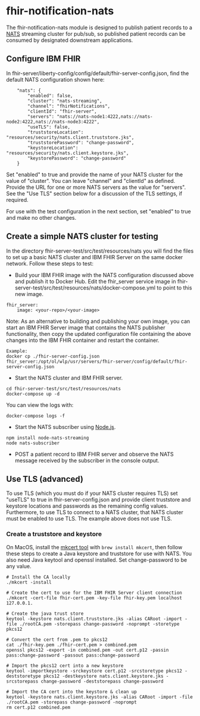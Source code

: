 # fhir-notification-nats

The fhir-notification-nats module is designed to publish patient records to a [NATS](http://nats.io) streaming cluster for pub/sub, so published patient records can be consumed by designated downstream applications.  

## Configure IBM FHIR
In fhir-server/liberty-config/config/default/fhir-server-config.json, find the default NATS configuration shown here:  

```
    "nats": {
        "enabled": false,
        "cluster": "nats-streaming",
        "channel": "fhirNotifications",
        "clientId": "fhir-server",
        "servers": "nats://nats-node1:4222,nats://nats-node2:4222,nats://nats-node3:4222",
        "useTLS": false,
        "truststoreLocation": "resources/security/nats.client.truststore.jks",
        "truststorePassword": "change-password",
        "keystoreLocation": "resources/security/nats.client.keystore.jks",
        "keystorePassword": "change-password"
    }
```
 
Set "enabled" to true and provide the name of your NATS cluster for the value of "cluster".  You can leave "channel" and "clientId" as defined.  Provide the URL for one or more NATS servers as the value for "servers". See the "Use TLS" section below for a discussion of the TLS settings, if required.  

For use with the test configuration in the next section, set "enabled" to true and make no other changes.

## Create a simple NATS cluster for testing

In the directory fhir-server-test/src/test/resources/nats you will find the files to set up a basic NATS cluster and IBM FHIR Server on the same docker network.  Follow these steps to test:

* Build your IBM FHIR image with the NATS configuration discussed above and publish it to Docker Hub.  Edit the fhir_server service image in fhir-server-test/src/test/resources/nats/docker-compose.yml to point to this new image.  


```  
fhir_server:  
	image: <your-repo>/<your-image>  
```  


Note: As an alternative to building and publishing your own image, you can start an IBM FHIR Server image that contains the NATS publisher functionality, then copy the updated configuration file containing the above changes into the IBM FHIR container and restart the container.  
 
```
Example: 
docker cp ./fhir-server-config.json fhir_server:/opt/ol/wlp/usr/servers/fhir-server/config/default/fhir-server-config.json
```        

* Start the NATS cluster and IBM FHIR server.  

```
cd fhir-server-test/src/test/resources/nats
docker-compose up -d
```  

You can view the logs with:  

```
docker-compose logs -f  
```

* Start the NATS subscriber using [Node.js](https://nodejs.org/en/download/).  

```  
npm install node-nats-streaming  
node nats-subscriber  
```  

* POST a patient record to IBM FHIR server and observe the NATS message received by the subscriber in the console output.


## Use TLS (advanced)

To use TLS (which you must do if your NATS cluster requires TLS) set "useTLS" to true in fhir-server-config.json and provide client truststore and keystore locations and passwords as the remaining config values.  Furthermore, to use TLS to connect to a NATS cluster, that NATS cluster must be enabled to use TLS.  The example above does not use TLS.

### Create a truststore and keystore

On MacOS, install the [mkcert tool](https://github.com/FiloSottile/mkcert) with `brew install mkcert`, then follow these steps to create a Java keystore and truststore for use with NATS.  You also need Java keytool and openssl installed. Set change-password to be any value. 

```shell
# Install the CA locally
./mkcert -install 
 
# Create the cert to use for the IBM FHIR Server client connection
./mkcert -cert-file fhir-cert.pem -key-file fhir-key.pem localhost 127.0.0.1. 

# Create the java trust store
keytool -keystore nats.client.truststore.jks -alias CARoot -import -file ./rootCA.pem -storepass change-password -noprompt -storetype pkcs12

# Convert the cert from .pem to pkcs12
cat ./fhir-key.pem ./fhir-cert.pem > combined.pem
openssl pkcs12 -export -in combined.pem -out cert.p12 -passin pass:change-password -passout pass:change-password

# Import the pkcs12 cert into a new keystore
keytool -importkeystore -srckeystore cert.p12 -srcstoretype pkcs12 -deststoretype pkcs12 -destkeystore nats.client.keystore.jks -srcstorepass change-password -deststorepass change-password

# Import the CA cert into the keystore & clean up
keytool -keystore nats.client.keystore.jks -alias CARoot -import -file ./rootCA.pem -storepass change-password -noprompt
rm cert.p12 combined.pem  
```
